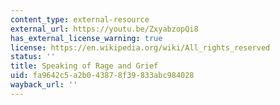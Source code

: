 ```yaml
---
content_type: external-resource
external_url: https://youtu.be/ZxyabzopQi8
has_external_license_warning: true
license: https://en.wikipedia.org/wiki/All_rights_reserved
status: ''
title: Speaking of Rage and Grief
uid: fa9642c5-a2b0-4387-8f39-833abc984028
wayback_url: ''
---
```

